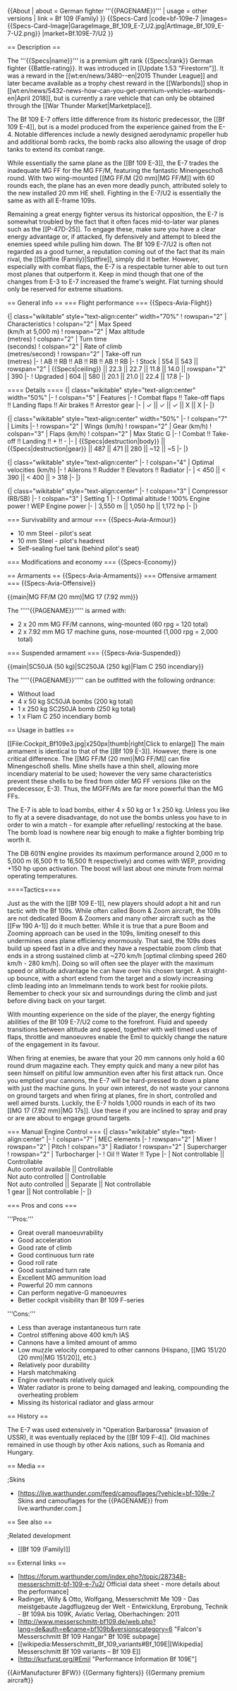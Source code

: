 {{About
| about = German fighter '''{{PAGENAME}}'''
| usage = other versions
| link = Bf 109 (Family)
}}
{{Specs-Card
|code=bf-109e-7
|images={{Specs-Card-Image|GarageImage_Bf_109_E-7_U2.jpg|ArtImage_Bf_109_E-7-U2.png}}
|market=Bf.109E-7/U2
}}

== Description ==
<!-- ''In the description, the first part should be about the history of and the creation and combat usage of the aircraft, as well as its key features. In the second part, tell the reader about the aircraft in the game. Insert a screenshot of the vehicle, so that if the novice player does not remember the vehicle by name, he will immediately understand what kind of vehicle the article is talking about.'' -->
The '''{{Specs|name}}''' is a premium gift rank {{Specs|rank}} German fighter {{Battle-rating}}. It was introduced in [[Update 1.53 "Firestorm"]]. It was a reward in the [[wt:en/news/3480--en|2015 Thunder League]] and later became available as a trophy chest reward in the [[Warbonds]] shop in [[wt:en/news/5432-news-how-can-you-get-premium-vehicles-warbonds-en|April 2018]], but is currently a rare vehicle that can only be obtained through the [[War Thunder Market|Marketplace]]. 

The Bf 109 E-7 offers little difference from its historic predecessor, the [[Bf 109 E-4]], but is a model produced from the experience gained from the E-4. Notable differences include a newly designed aerodynamic propeller hub and additional bomb racks, the bomb racks also allowing the usage of drop tanks to extend its combat range.

While essentially the same plane as the [[Bf 109 E-3]], the E-7 trades the inadequate MG FF for the MG FF/M, featuring the fantastic Minengeschoß round. With two wing-mounted [[MG FF/M (20 mm)|MG FF/M]] with 60 rounds each, the plane has an even more deadly punch, attributed solely to the new installed 20 mm HE shell. Fighting in the E-7/U2 is essentially the same as with all E-frame 109s.

Remaining a great energy fighter versus its historical opposition, the E-7 is somewhat troubled by the fact that it often faces mid-to-later war planes such as the [[P-47D-25]]. To engage these, make sure you have a clear energy advantage or, if attacked, fly defensively and attempt to bleed the enemies speed while pulling him down. The Bf 109 E-7/U2 is often not regarded as a good turner, a reputation coming out of the fact that its main rival, the [[Spitfire (Family)|Spitfire]], simply did it better. However, especially with combat flaps, the E-7 is a respectable turner able to out turn most planes that outperform it. Keep in mind though that one of the changes from E-3 to E-7 increased the frame's weight. Flat turning should only be reserved for extreme situations.

== General info ==
=== Flight performance ===
{{Specs-Avia-Flight}}
<!-- ''Describe how the aircraft behaves in the air. Speed, manoeuvrability, acceleration and allowable loads - these are the most important characteristics of the vehicle.'' -->

{| class="wikitable" style="text-align:center" width="70%"
! rowspan="2" | Characteristics
! colspan="2" | Max Speed<br>(km/h at 5,000 m)
! rowspan="2" | Max altitude<br>(metres)
! colspan="2" | Turn time<br>(seconds)
! colspan="2" | Rate of climb<br>(metres/second)
! rowspan="2" | Take-off run<br>(metres)
|-
! AB !! RB !! AB !! RB !! AB !! RB
|-
! Stock
| 554 || 543 || rowspan="2" | {{Specs|ceiling}} || 22.3 || 22.7 || 11.8 || 14.0 || rowspan="2" | 390
|-
! Upgraded
| 604 || 580 || 20.1 || 21.0 || 22.4 || 17.8
|-
|}

==== Details ====
{| class="wikitable" style="text-align:center" width="50%"
|-
! colspan="5" | Features
|-
! Combat flaps !! Take-off flaps !! Landing flaps !! Air brakes !! Arrestor gear
|-
| ✓ || ✓ || ✓ || X || X     <!-- ✓ -->
|-
|}

{| class="wikitable" style="text-align:center" width="50%"
|-
! colspan="7" | Limits
|-
! rowspan="2" | Wings (km/h)
! rowspan="2" | Gear (km/h)
! colspan="3" | Flaps (km/h)
! colspan="2" | Max Static G
|-
! Combat !! Take-off !! Landing !! + !! -
|-
| {{Specs|destruction|body}} || {{Specs|destruction|gear}} || 487 || 471 || 280 || ~12 || ~5
|-
|}

{| class="wikitable" style="text-align:center"
|-
! colspan="4" | Optimal velocities (km/h)
|-
! Ailerons !! Rudder !! Elevators !! Radiator
|-
| < 450 || < 390 || < 400 || > 318
|-
|}

{| class="wikitable" style="text-align:center"
|-
! colspan="3" | Compressor (RB/SB)
|-
! colspan="3" | Setting 1
|-
! Optimal altitude
! 100% Engine power
! WEP Engine power
|-
| 3,550 m || 1,050 hp || 1,172 hp
|-
|}

=== Survivability and armour ===
{{Specs-Avia-Armour}}
<!-- ''Examine the survivability of the aircraft. Note how vulnerable the structure is and how secure the pilot is, whether the fuel tanks are armoured, etc. Describe the armour, if there is any, and also mention the vulnerability of other critical aircraft systems.'' -->

* 10 mm Steel - pilot's seat
* 10 mm Steel - pilot's headrest
* Self-sealing fuel tank (behind pilot's seat)

=== Modifications and economy ===
{{Specs-Economy}}

== Armaments ==
{{Specs-Avia-Armaments}}
=== Offensive armament ===
{{Specs-Avia-Offensive}}
<!-- ''Describe the offensive armament of the aircraft, if any. Describe how effective the cannons and machine guns are in a battle, and also what belts or drums are better to use. If there is no offensive weaponry, delete this subsection.'' -->
{{main|MG FF/M (20 mm)|MG 17 (7.92 mm)}}

The '''''{{PAGENAME}}''''' is armed with:

* 2 x 20 mm MG FF/M cannons, wing-mounted (60 rpg = 120 total)
* 2 x 7.92 mm MG 17 machine guns, nose-mounted (1,000 rpg = 2,000 total)

=== Suspended armament ===
{{Specs-Avia-Suspended}}
<!-- ''Describe the aircraft's suspended armament: additional cannons under the wings, bombs, rockets and torpedoes. This section is especially important for bombers and attackers. If there is no suspended weaponry remove this subsection.'' -->
{{main|SC50JA (50 kg)|SC250JA (250 kg)|Flam C 250 incendiary}}

The '''''{{PAGENAME}}''''' can be outfitted with the following ordnance:

* Without load
* 4 x 50 kg SC50JA bombs (200 kg total)
* 1 x 250 kg SC250JA bomb (250 kg total)
* 1 x Flam C 250 incendiary bomb

== Usage in battles ==
<!-- ''Describe the tactics of playing in the aircraft, the features of using aircraft in a team and advice on tactics. Refrain from creating a "guide" - do not impose a single point of view, but instead, give the reader food for thought. Examine the most dangerous enemies and give recommendations on fighting them. If necessary, note the specifics of the game in different modes (AB, RB, SB).'' -->
[[File:Cockpit_Bf109e3.jpg|x250px|thumb|right|Click to enlarge]]
The main armament is identical to that of the [[Bf 109 E-3]]. However, there is one critical difference. The [[MG FF/M (20 mm)|MG FF/M]] can fire Minengeschoß shells. Mine shells have a thin shell, allowing more incendiary material to be used; however the very same characteristics prevent these shells to be fired from older MG FF versions (like on the predecessor, E-3). Thus, the MGFF/Ms are far more powerful than the MG FFs.

The E-7 is able to load bombs, either 4 x 50 kg or 1 x 250 kg. Unless you like to fly at a severe disadvantage, do not use the bombs unless you have to in order to win a match - for example after refuelling/ restocking at the base. The bomb load is nowhere near big enough to make a fighter bombing trip worth it.

The DB 601N engine provides its maximum performance around 2,000 m to 5,000 m (6,500 ft to 16,500 ft respectively) and comes with WEP, providing +150 hp upon activation. The boost will last about one minute from normal operating temperatures.

====Tactics====
<!--Specific methods of play in different situations, label the methods with pros and cons (if possible) based on vehicle's performances (i.e. Me 262 playing as a fighter or anti-bomber)-->
Just as the with the [[Bf 109 E-1]], new players should adopt a hit and run tactic with the Bf 109s. While often called Boom & Zoom aircraft, the 109s are not dedicated Boom & Zoomers and many other aircraft such as the [[Fw 190 A-1]] do it much better. While it is true that a pure Boom and Zooming approach can be used in the 109s, limiting oneself to this undermines ones plane efficiency enormously. That said, the 109s does build up speed fast in a dive and they have a respectable zoom climb that ends in a strong sustained climb at ~270 km/h [optimal climbing speed 260 km/h - 280 km/h]. Doing so will often see the player with the maximum speed or altitude advantage he can have over his chosen target. A straight-up bounce, with a short extend from the target and a slowly increasing climb leading into an Immelmann tends to work best for rookie pilots. Remember to check your six and surroundings during the climb and just before diving back on your target.

With mounting experience on the side of the player, the energy fighting abilities of the Bf 109 E-7/U2 come to the forefront. Fluid and speedy transitions between altitude and speed, together with well timed uses of flaps, throttle and manoeuvres enable the Emil to quickly change the nature of the engagement in its favour.

When firing at enemies, be aware that your 20 mm cannons only hold a 60 round drum magazine each. They empty quick and many a new pilot has seen himself on pitiful low ammunition even after his first attack run. Once you emptied your cannons, the E-7 will be hard-pressed to down a plane with just the machine guns. In your own interest, do not waste your cannons on ground targets and when firing at planes, fire in short, controlled and well aimed bursts. Luckily, the E-7 holds 1,000 rounds in each of its two [[MG 17 (7.92 mm)|MG 17s]]. Use these if you are inclined to spray and pray or are are about to engage ground targets.

=== Manual Engine Control ===
{| class="wikitable" style="text-align:center"
|-
! colspan="7" | MEC elements
|-
! rowspan="2" | Mixer
! rowspan="2" | Pitch
! colspan="3" | Radiator
! rowspan="2" | Supercharger
! rowspan="2" | Turbocharger
|-
! Oil !! Water !! Type
|-
| Not controllable || Controllable<br>Auto control available || Controllable<br>Not auto controlled || Controllable<br>Not auto controlled || Separate || Not controllable<br>1 gear || Not controllable
|-
|}

=== Pros and cons ===
<!-- ''Summarise and briefly evaluate the vehicle in terms of its characteristics and combat effectiveness. Mark its pros and cons in the bulleted list. Try not to use more than 6 points for each of the characteristics. Avoid using categorical definitions such as "bad", "good" and the like - use substitutions with softer forms such as "inadequate" and "effective".'' -->

'''Pros:'''

* Great overall manoeuvrability
* Good acceleration
* Good rate of climb
* Good continuous turn rate
* Good roll rate
* Good sustained turn rate
* Excellent MG ammunition load
* Powerful 20 mm cannons
* Can perform negative-G manoeuvres
* Better cockpit visibility than Bf 109 F-series

'''Cons:'''

* Less than average instantaneous turn rate
* Control stiffening above 400 km/h IAS
* Cannons have a limited amount of ammo
* Low muzzle velocity compared to other cannons (Hispano, [[MG 151/20 (20 mm)|MG 151/20]], etc.)
* Relatively poor durability
* Harsh matchmaking
* Engine overheats relatively quick
* Water radiator is prone to being damaged and leaking, compounding the overheating problem
* Missing its historical radiator and glass armour

== History ==
<!-- ''Describe the history of the creation and combat usage of the aircraft in more detail than in the introduction. If the historical reference turns out to be too long, take it to a separate article, taking a link to the article about the vehicle and adding a block "/History" (example: <nowiki>https://wiki.warthunder.com/(Vehicle-name)/History</nowiki>) and add a link to it here using the <code>main</code> template. Be sure to reference text and sources by using <code><nowiki><ref></ref></nowiki></code>, as well as adding them at the end of the article with <code><nowiki><references /></nowiki></code>. This section may also include the vehicle's dev blog entry (if applicable) and the in-game encyclopedia description (under <code><nowiki>=== In-game description ===</nowiki></code>, also if applicable).'' -->
The E-7 was used extensively in "Operation Barbarossa" (invasion of USSR), it was eventually replaced by the [[Bf 109 F-4]]. Old machines remained in use though by other Axis nations, such as Romania and Hungary.

== Media ==
<!-- ''Excellent additions to the article would be video guides, screenshots from the game, and photos.'' -->

;Skins
* [https://live.warthunder.com/feed/camouflages/?vehicle=bf-109e-7 Skins and camouflages for the {{PAGENAME}} from live.warthunder.com.]

== See also ==
<!-- ''Links to the articles on the War Thunder Wiki that you think will be useful for the reader, for example:''
* ''reference to the series of the aircraft;''
* ''links to approximate analogues of other nations and research trees.'' -->

;Related development
* [[Bf 109 (Family)]]

== External links ==
<!--''Paste links to sources and external resources, such as:''
* ''topic on the official game forum;''
* ''other literature.''-->

* [https://forum.warthunder.com/index.php?/topic/287348-messerschmitt-bf-109-e-7u2/ Official data sheet - more details about the performance]
* Radinger, Willy & Otto, Wolfgang, Messerschmitt Me 109 - Das meistgebaute Jagdflugzeug der Welt - Entwicklung, Erprobung, Technik - Bf 109A bis 109K, Aviatic Verlag, Oberhachingen: 2011
* [http://www.messerschmitt-bf109.de/web.php?lang=de&auth=e&name=bf109b&versionscategory=6 "Falcon's Messerschmitt Bf 109 Hangar" Bf 109E subpage]
* [[wikipedia:Messerschmitt_Bf_109_variants#Bf_109E|[Wikipedia] Messerschmitt Bf 109 variants &ndash; Bf 109 E]]
* [http://kurfurst.org/#Emil "Performance Information Bf 109E"]

{{AirManufacturer BFW}}
{{Germany fighters}}
{{Germany premium aircraft}}